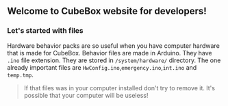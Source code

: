 ## Welcome to CubeBox website for developers! 
### Let's started with files
Hardware behavior packs are so useful when you have computer hardware that is made for CubeBox. 
Behavior files are made in Arduino. They have ```.ino``` file extension. They are stored in ```/system/hardware/``` directory. The one already important files are ```HwConfig.ino```,```emergency.ino```,```int.ino``` and ```temp.tmp```.
> If that files was in your computer installed don't try to remove it. It's possible that your computer will be useless! 
